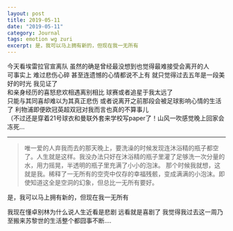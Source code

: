 ```yaml
---
layout: post
title: 2019-05-11
date: "2019-05-11"
category: Journal
tags: emotion wg zuri
excerpt: 是，我可以马上拥有新的，但现在我一无所有
---
```


今天看埃雷拉官宣离队 虽然的确是曾经最没想到也觉得最难接受会离开的人  
可事实上 难过悲伤心碎 甚至连遗憾的心情都说不上有 就只觉得过去五年是一段美好的时光 我见证了  
和亲身经历的喜怒悲欢相遇离别相比 球赛或者追星于我太远了  
只能与其同喜却难以为其真正悲伤 或者说离开之前那段会被足球影响心情的生活了 利物浦即便欧冠英超双冠对我而言也真的不算事儿  
（不过还是穿着21号球衣和曼联外套来学校写paper了！山风一吹感觉晚上回家会冻死…

---
> 唯一爱的人弃我而去的那天晚上，要洗澡的时候发现连沐浴精的瓶子都空了。人生就是这样。我没办法只好在沐浴精的瓶子里灌了足够洗一次分量的水，用力摇晃，半透明的瓶子里充满了小小的泡沫。
那个时候我就想，这就是我。稀释了一无所有的空壳中仅存的幸福残骸，变成满满的小泡沫。即使知道这全是空洞的幻象，但总比一无所有要好。

是，我可以马上拥有新的，但现在我一无所有

我现在懂卓别林为什么说人生近看是悲剧 远看就是喜剧了 我觉得我过去这一周乃至搬来苏黎世的生活整个都囧事不断….
